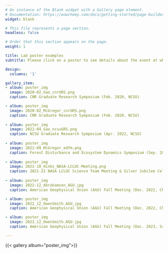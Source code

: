 ```yaml
---
# An instance of the Blank widget with a Gallery page element.
# Documentation: https://wowchemy.com/docs/getting-started/page-builder/
widget: blank

# This file represents a page section.
headless: false

# Order that this section appears on the page.
weight: 1

title: Lab poster examples
subtitle: Please click on a poster to see details about the event at which the poster was presented.

design:
  columns: '1'

gallery_item:
- album: poster_img
  image: 2020-02_Gao_cnrGRS.png
  caption: CNR Graduate Research Symposium (Feb. 2020, NCSU)

- album: poster_img
  image: 2020-02_McGregor_cnrGRS.png
  caption: CNR Graduate Research Symposium (Feb. 2020, NCSU)
  
- album: poster_img
  image: 2022-04_Gao_ncsuGRS.png
  caption: NCSU Graduate Research Symposium (Apr. 2022, NCSU)
  
- album: poster_img
  image: 2022-09_McGregor_edfm.png
  caption: Forest Disturbance and Ecosystem Dynamics Symposium (Sep. 2022, Germany)
  
- album: poster_img
  image: 2022-10_Hinks_NASA-LCLUC-Meeting.png
  caption: 2021-22 NASA LCLUC Science Team Meeting & Silver Jubilee Celebration (Oct. 2022, Bethesda, MD)
  
- album: poster_img
  image: 2022-12_Abrahamson_AGU.jpg
  caption: American Geophysical Union (AGU) Fall Meeting (Dec. 2022, Chicago, IL)

- album: poster_img
  image: 2022_12_OwenSmith_AGU.jpg
  caption: American Geophysical Union (AGU) Fall Meeting (Dec. 2022, Chicago, IL)

- album: poster_img
  image: 2023_12_OwenSmith_AGU.jpg
  caption: American Geophysical Union (AGU) Fall Meeting (Dec. 2023, San Francisco, CA)

---
```


{{< gallery album="poster_img">}}


